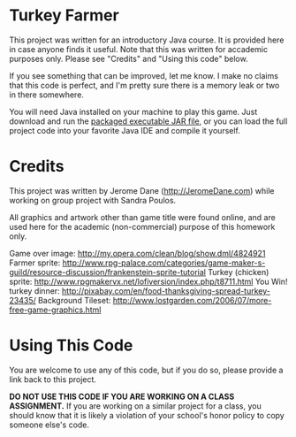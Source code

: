 Turkey Farmer
==============

This project was written for an introductory Java course. It is provided here 
in case anyone finds it useful. Note that this was written for accademic purposes only. 
Please see "Credits" and "Using this code" below.

If you see something that can be improved, let me know. I make no claims that this code
is perfect, and I'm pretty sure there is a memory leak or two in there somewhere.  

You will need Java installed on your machine to play this game. Just download and run
the [packaged executable JAR file](https://github.com/downloads/JeromeDane/Turkey-Farmer/TurkeyFarmer.v0.1.0.jar), 
or you can load the full project code into your favorite Java IDE and compile it yourself.

Credits
==========

This project was written by Jerome Dane (http://JeromeDane.com) while working on group project with Sandra Poulos. 

All graphics and artwork other than game title were found online, 
and are used here for the academic (non-commercial) purpose of this homework only.

Game over image: http://my.opera.com/clean/blog/show.dml/4824921
Farmer sprite: http://www.rpg-palace.com/categories/game-maker-s-guild/resource-discussion/frankenstein-sprite-tutorial
Turkey (chicken) sprite: http://www.rpgmakervx.net/lofiversion/index.php/t8711.html
You Win! turkey dinner: http://pixabay.com/en/food-thanksgiving-spread-turkey-23435/
Background Tileset: http://www.lostgarden.com/2006/07/more-free-game-graphics.html

Using This Code
================

You are welcome to use any of this code, but if you do so, please provide a link back to this project.

**DO NOT USE THIS CODE IF YOU ARE WORKING ON A CLASS ASSIGNMENT.** If you are working on a similar 
project for a class, you should know that it is likely a violation of your school's honor policy to
copy someone else's code.  
